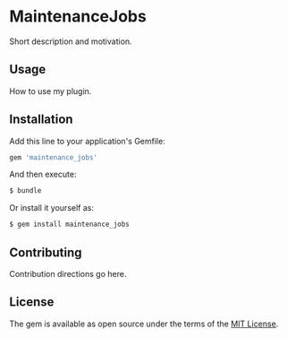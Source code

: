# MaintenanceJobs
Short description and motivation.

## Usage
How to use my plugin.

## Installation
Add this line to your application's Gemfile:

```ruby
gem 'maintenance_jobs'
```

And then execute:
```bash
$ bundle
```

Or install it yourself as:
```bash
$ gem install maintenance_jobs
```

## Contributing
Contribution directions go here.

## License
The gem is available as open source under the terms of the [MIT License](https://opensource.org/licenses/MIT).
